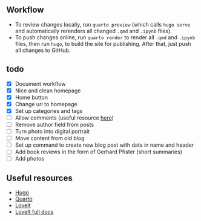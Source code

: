 ## Workflow
- To review changes locally, run `quarto preview` (which calls `hugo serve` and automatically rerenders all changed `.qmd` and `.ipynb` files).
- To push changes online, run `quarto render` to render all `.qmd` and `.ipynb` files, then run `hugo`, to build the site for publishing. After that, just push all changes to GitHub.

## todo
- [x] Document workflow
- [x] Nice and clean homepage
- [x] Home button
- [x] Change url to homepage
- [x] Set up categories and tags
- [ ] Allow comments (useful resource [here](https://cloudcannon.com/jamstack-ecosystem/commenting/))
- [ ] Remove author field from posts
- [ ] Turn photo into digital portrait
- [ ] Move content from old blog
- [ ] Set up command to create new blog post with data in name and header
- [ ] Add book reviews in the form of Gerhard Pfister (short summaries)
- [ ] Add photos

## Useful resources
- [Hugo](https://gohugo.io/getting-started/quick-start/)
- [Quarto](https://quarto.org/docs/output-formats/hugo.html)
- [LoveIt](https://hugoloveit.com/theme-documentation-basics/)
- [LoveIt full docs](https://hugoloveit.com/theme-documentation-content/)
